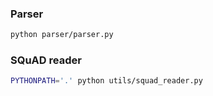 ### Parser
```bash
python parser/parser.py 
```

### SQuAD reader
```bash
PYTHONPATH='.' python utils/squad_reader.py 
```